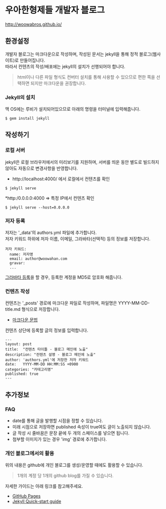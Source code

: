 # 우아한형제들 개발자 블로그

http://woowabros.github.io/


## 환경설정

개발자 블로그는 마크다운으로 작성하며, 작성된 문서는 jekyll을 통해 정적 블로그(웹사이트)로 만들어집니다.  
따라서 컨텐츠의 작성/배포에는 jekyll의 설치가 선행되어야 합니다.  
> html이나 다른 파일 형식도 컨버터 설치를 통해 사용할 수 있으므로 편한 쪽을 선택하면 되지만 마크다운을 권장합니다.

### Jekyll의 설치

맥 OS에는 루비가 설치되어있으므로 아래의 명령을 터미널에 입력해줍니다.

```
$ gem install jekyll
```


## 작성하기

### 로컬 서버 

jekyll은 로컬 브라우저에서의 미리보기를 지원하며, 서버를 띄운 동안 별도로 빌드하지 않아도 자동으로 변경사항을 반영합니다.

* http://localhost:4000/ 에서 로컬에서 컨텐츠를 확인
```
$ jekyll serve 
```

*http:/0.0.0.0:4000  => 특정 IP에서 컨텐츠 확인
```
$ jekyll serve --host=0.0.0.0
```

### 저자 등록

저자는 '_data'의 authors.yml 파일에 추가합니다.  
저자 키워드 하위에 저자 이름, 이메일, 그라바타(선택적) 등의 정보를 저장합니다.

```
저자 키워드:
  name: 저자명
  email: author@woowahan.com
  gravar: 
  ...
``` 
[그라바타 등록](https://ko.gravatar.com/)을 할 경우, 등록한 계정을 MD5로 암호화 해줍니다.

### 컨텐츠 작성

컨텐츠는 '_posts' 경로에 마크다운 파일로 작성하며, 파일명은 YYYY-MM-DD-title.md 형식으로 저장합니다.
* [마크다운 문법](https://guides.github.com/features/mastering-markdown/)  

컨텐츠 상단에 등록할 글의 정보를 입력합니다.  

```
---
layout: post
title:  "컨텐츠 타이틀 - 블로그 메인에 노출"
description: "컨텐츠 설명 - 블로그 메인에 노출"
author: 'authors.yml'에 저장한 저자 키워드
date:   YYYY-MM-DD HH:MM:SS +0900 
categories: "카테고리명"
published: true
---
```


## 추가정보

### FAQ
* date를 통해 글을 발행할 시점을 정할 수 있습니다.  
* 미래 시점으로 저장하면 published 속성이 true여도 글이 노출되지 않습니다.  
* 글 작성 시 줄바꿈은 문장 끝에 두 개의 스페이스를 넣으면 됩니다.  
* 첨부할 이미지가 있는 경우 'img' 경로에 추가합니다. 

### 개인 블로그에서의 활용

위의 내용은 github에 개인 블로그를 생성/운영할 때에도 활용할 수 있습니다.   
> 1개의 계정 당 1개의 github blog를 가질 수 있습니다.  

자세한 가이드는 아래 링크를 참고해주세요.

* [GitHub Pages](https://pages.github.com/)
* [Jekyll Quick-start guide](https://jekyllrb.com/docs/quickstart/)
